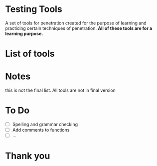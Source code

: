 # Testing Tools
A set of tools for penetration created for the purpose of learning and practicing certain techniques of penetration.
**All of these tools are for a learning purpose.**
# List of tools



# Notes
this is not the final list.
All tools are not in final version
# To Do

- [ ] Spelling and grammar checking
- [ ] Add comments to functions
- [ ] ...

# Thank you
